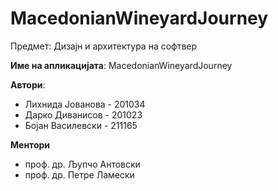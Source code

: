 # MacedonianWineyardJourney

Предмет: Дизајн и архитектура на софтвер

**Име на апликацијата**: MacedonianWineyardJourney

**Автори**:
- Лихнида Јованова - 201034
- Дарко Диванисов - 201023
- Бојан Василевски - 211165

**Ментори**
- проф. др. Љупчо Антовски
- проф. др. Петре Ламески
